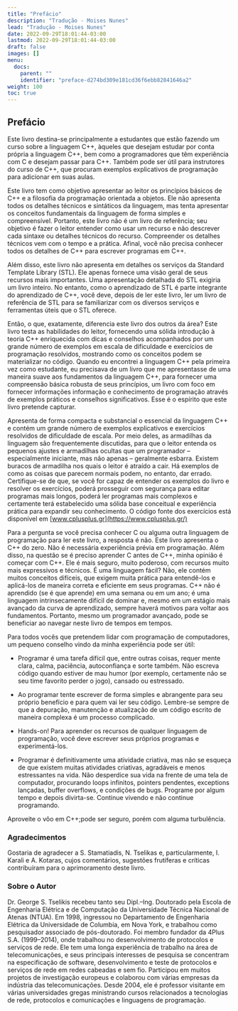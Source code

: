 ```yaml
---
title: "Prefácio"
description: "Tradução - Moises Nunes"
lead: "Tradução - Moises Nunes"
date: 2022-09-29T18:01:44-03:00
lastmod: 2022-09-29T18:01:44-03:00
draft: false
images: []
menu:
  docs:
    parent: ""
    identifier: "preface-d274bd309e181cd36f6ebb82841646a2"
weight: 100
toc: true
---
```


## Prefácio

Este livro destina-se principalmente a estudantes que estão fazendo um curso sobre a linguagem C++, àqueles que desejam estudar por conta própria a linguagem C++, bem como a programadores que têm experiência com C e desejam passar para C++. Também pode ser útil para instrutores do curso de C++, que procuram exemplos explicativos de programação para adicionar em suas aulas.

Este livro tem como objetivo apresentar ao leitor os princípios básicos de C++ e a filosofia da programação orientada a objetos. Ele não apresenta todos os detalhes técnicos e sintáticos da linguagem, mas tenta apresentar os conceitos fundamentais da linguagem de forma simples e compreensível. Portanto, este livro não é um livro de referência; seu objetivo é fazer o leitor entender como usar um recurso e não descrever cada sintaxe ou detalhes técnicos do recurso. Compreender os detalhes técnicos vem com o tempo e a prática. Afinal, você não precisa conhecer todos os detalhes de C++ para escrever programas em C++.

Além disso, este livro não apresenta em detalhes os serviços da Standard Template Library (STL). Ele apenas fornece uma visão geral de seus recursos mais importantes. Uma apresentação detalhada do STL exigiria um livro inteiro. No entanto, como o aprendizado de STL é parte integrante do aprendizado de C++, você deve, depois de ler este livro, ler um livro de referência de STL para se familiarizar com os diversos serviços e ferramentas úteis que o STL oferece.

Então, o que, exatamente, diferencia este livro dos outros da área? Este livro testa as habilidades do leitor, fornecendo uma sólida introdução à teoria C++ enriquecida com dicas e conselhos acompanhados por um grande número de exemplos em escala de dificuldade e exercícios de programação resolvidos, mostrando como os conceitos podem se materializar no código. Quando eu encontrei a linguagem C++ pela primeira vez como estudante, eu precisava de um livro que me apresentasse de uma maneira suave aos fundamentos da linguagem C++, para fornecer uma compreensão básica robusta de seus princípios, um livro com foco em fornecer informações informação e conhecimento de programação através de exemplos práticos e conselhos significativos. Esse é o espírito que este livro pretende capturar.

Apresenta de forma compacta e substancial o essencial da linguagem C++ e contém um grande número de exemplos explicativos e exercícios resolvidos de dificuldade de escala. Por meio deles, as armadilhas da linguagem são frequentemente discutidas, para que o leitor entenda os pequenos ajustes e armadilhas ocultas que um programador – especialmente iniciante, mas não apenas – geralmente esbarra. Existem buracos de armadilha nos quais o leitor é atraído a cair. Há exemplos de como as coisas que parecem normais podem, no entanto, dar errado. Certifique-se de que, se você for capaz de entender os exemplos do livro e resolver os exercícios, poderá prosseguir com segurança para editar programas mais longos, poderá ler programas mais complexos e certamente terá estabelecido uma sólida base conceitual e experiência prática para expandir seu conhecimento. O código fonte dos exercícios está disponível em [www.cplusplus.gr](https://www.cplusplus.gr/)

Para a pergunta se você precisa conhecer C ou alguma outra linguagem de programação para ler este livro, a resposta é não. Este livro apresenta o C++ do zero. Não é necessária experiência prévia em programação. Além disso, na questão se é preciso aprender C antes de C++, minha opinião é começar com C++. Ele é mais seguro, muito poderoso, com recursos muito mais expressivos e técnicos. É uma linguagem fácil? Não, ele contém muitos conceitos difíceis, que exigem muita prática para entendê-los e aplicá-los de maneira correta e eficiente em seus programas. C++ não é aprendido (se é que aprende) em uma semana ou em um ano; é uma linguagem intrinsecamente difícil de dominar e, mesmo em um estágio mais avançado da curva de aprendizado, sempre haverá motivos para voltar aos fundamentos. Portanto, mesmo um programador avançado, pode se beneficiar ao navegar neste livro de tempos em tempos.

Para todos vocês que pretendem lidar com programação de computadores, um pequeno conselho vindo da minha experiência pode ser útil:

- Programar é uma tarefa difícil que, entre outras coisas, requer mente clara, calma, paciência, autoconfiança e sorte também. Não escreva código quando estiver de mau humor (por exemplo, certamente não se seu time favorito perder o jogo), cansado ou estressado.

- Ao programar tente escrever de forma simples e abrangente para seu próprio benefício e para quem vai ler seu código. Lembre-se sempre de que a depuração, manutenção e atualização de um código escrito de maneira complexa é um processo complicado.

- Hands-on! Para aprender os recursos de qualquer linguagem de programação, você deve escrever seus próprios programas e experimentá-los.

- Programar é definitivamente uma atividade criativa, mas não se esqueça de que existem muitas atividades criativas, agradáveis ​​e menos estressantes na vida. Não desperdice sua vida na frente de uma tela de computador, procurando loops infinitos, pointers pendentes, exceptions lançadas, buffer overflows, e condições de bugs. Programe por algum tempo e depois divirta-se. Continue vivendo e não continue programando.

Aproveite o vôo em C++;pode ser seguro, porém com alguma turbulência.

### Agradecimentos

Gostaria de agradecer a S. Stamatiadis, N. Tselikas e, particularmente, I. Karali e A. Kotaras, cujos comentários, sugestões frutíferas e críticas contribuíram para o aprimoramento deste livro.

### Sobre o Autor

Dr. George S. Tselikis recebeu tanto seu Dipl.–Ing. Doutorado pela Escola de Engenharia Elétrica e de Computação da Universidade Técnica Nacional de Atenas (NTUA). Em 1998, ingressou no Departamento de Engenharia Elétrica da Universidade de Columbia, em Nova York, e trabalhou como pesquisador associado de pós-doutorado. Foi membro fundador da 4Plus S.A. (1999–2014), onde trabalhou no desenvolvimento de protocolos e serviços de rede. Ele tem uma longa experiência de trabalho na área de telecomunicações, e seus principais interesses de pesquisa se concentram na especificação de software, desenvolvimento e teste de protocolos e serviços de rede em redes cabeadas e sem fio. Participou em muitos projetos de investigação europeus e colaborou com várias empresas da indústria das telecomunicações. Desde 2004, ele é professor visitante em várias universidades gregas ministrando cursos relacionados a tecnologias de rede, protocolos e comunicações e linguagens de programação.
